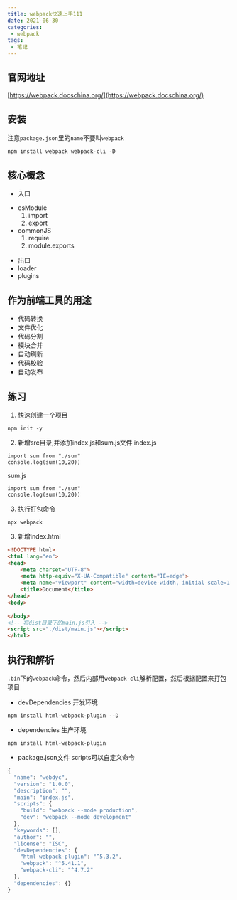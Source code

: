 ```yaml
---
title: webpack快速上手111
date: 2021-06-30
categories:
 - webpack
tags:
 - 笔记
---
```


## 官网地址
[https://webpack.docschina.org/](https://webpack.docschina.org/)

## 安装
注意`package.json`里的`name`不要叫`webpack`
```js
npm install webpack webpack-cli -D
```

## 核心概念
- 入口
+ esModule
    1. import 
    2. export
+ commonJS
    1. require 
    2. module.exports

- 出口
- loader
- plugins

## 作为前端工具的用途
- 代码转换
- 文件优化
- 代码分割
- 模块合并
- 自动刷新
- 代码校验
- 自动发布


## 练习
1. 快速创建一个项目
```
npm init -y
```
2. 新增src目录,并添加index.js和sum.js文件
index.js
```
import sum from "./sum"
console.log(sum(10,20))
```

sum.js
```
import sum from "./sum"
console.log(sum(10,20))
```

3. 执行打包命令
```
npx webpack
```

3. 新增index.html
```html
<!DOCTYPE html>
<html lang="en">
<head>
    <meta charset="UTF-8">
    <meta http-equiv="X-UA-Compatible" content="IE=edge">
    <meta name="viewport" content="width=device-width, initial-scale=1.0">
    <title>Document</title>
</head>
<body>
    
</body>
<!-- 将dist目录下的main.js引入 -->
<script src="./dist/main.js"></script>
</html>
```

## 执行和解析
`.bin`下的`webpack`命令，然后内部用`webpack-cli`解析配置，然后根据配置来打包项目
- devDependencies 开发环境
```
npm install html-webpack-plugin --D
```
- dependencies 生产环境
```
npm install html-webpack-plugin
```

- package.json文件
scripts可以自定义命令
```js
{
  "name": "webdyc",
  "version": "1.0.0",
  "description": "",
  "main": "index.js",
  "scripts": {
    "build": "webpack --mode production",
    "dev": "webpack --mode development"
  },
  "keywords": [],
  "author": "",
  "license": "ISC",
  "devDependencies": {
    "html-webpack-plugin": "^5.3.2",
    "webpack": "^5.41.1",
    "webpack-cli": "^4.7.2"
  },
  "dependencies": {}
}

```



